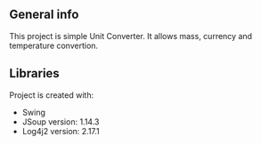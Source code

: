 ## General info
This project is simple Unit Converter. It allows mass, currency and temperature convertion.

## Libraries
Project is created with:
* Swing
* JSoup version: 1.14.3
* Log4j2 version: 2.17.1
